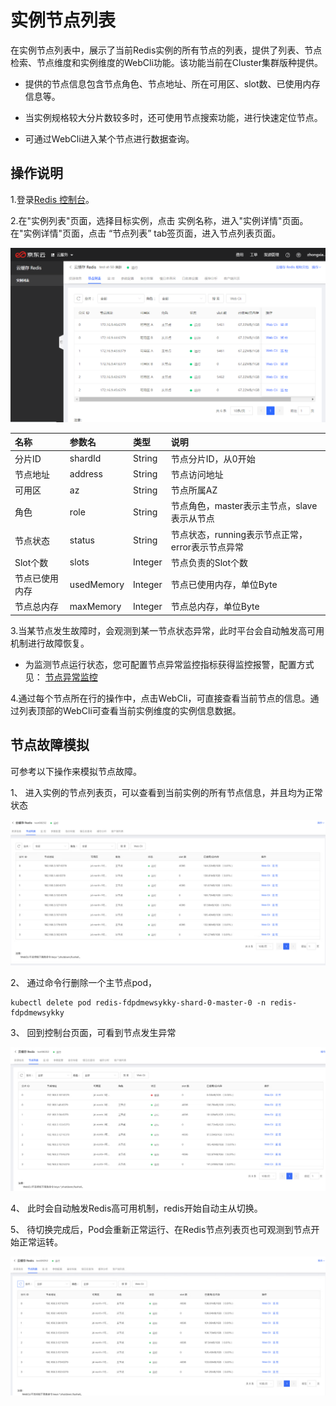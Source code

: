 #  实例节点列表

在实例节点列表中，展示了当前Redis实例的所有节点的列表，提供了列表、节点检索、节点维度和实例维度的WebCli功能。该功能当前在Cluster集群版种提供。

- 提供的节点信息包含节点角色、节点地址、所在可用区、slot数、已使用内存信息等。

- 当实例规格较大分片数较多时，还可使用节点搜索功能，进行快速定位节点。

- 可通过WebCli进入某个节点进行数据查询。


##  操作说明

1.登录[Redis 控制台](https://redis-console.jdcloud.com/redis)。

2.在"实例列表"页面，选择目标实例，点击 实例名称，进入"实例详情"页面。在"实例详情"页面，点击 “节点列表” tab签页面，进入节点列表页面。

![](../../../../../image/Redis/NodeList-1.png)


| 名称	 | 参数名 | 类型 	|   说明  | 
| :--- | :---  |:---  |:---  | 
|  分片ID    |  shardId  |  		String	  |  	节点分片ID，从0开始  |  	
|  节点地址   |  address	  |  	String	  |  	节点访问地址  |  	
|  可用区    |  az	  |  	String	  |  	节点所属AZ  |  	
|  角色    |  role  |  		String	  |  	节点角色，master表示主节点，slave表示从节点  |  	
|  节点状态    |  status	  |  	String	  |  	节点状态，running表示节点正常，error表示节点异常  |  	
|  Slot个数    |  slots  |  		Integer	  |  	节点负责的Slot个数  |  	
|  节点已使用内存   |  usedMemory  |  		Integer	  |  	节点已使用内存，单位Byte  |  	
|  节点总内存   |  maxMemory	  |  	Integer	  |  	节点总内存，单位Byte  |  	


3.当某节点发生故障时，会观测到某一节点状态异常，此时平台会自动触发高可用机制进行故障恢复。

- 为监测节点运行状态，您可配置节点异常监控指标获得监控报警，配置方式见： [节点异常监控](../Monitoring/Node-Notice.md)  

4.通过每个节点所在行的操作中，点击WebCli，可直接查看当前节点的信息。通过列表顶部的WebCli可查看当前实例维度的实例信息数据。


##  节点故障模拟

可参考以下操作来模拟节点故障。

1、	进入实例的节点列表页，可以查看到当前实例的所有节点信息，并且均为正常状态

![](../../../../../image/Redis/NodeList-2.png)
 
2、	通过命令行删除一个主节点pod，


    kubectl delete pod redis-fdpdmewsykky-shard-0-master-0 -n redis-fdpdmewsykky
 
 
 
3、	回到控制台页面，可看到节点发生异常

 ![](../../../../../image/Redis/NodeList-3.png)
 
4、	此时会自动触发Redis高可用机制，redis开始自动主从切换。

5、	待切换完成后，Pod会重新正常运行、在Redis节点列表页也可观测到节点开始正常运转。
 
 ![](../../../../../image/Redis/NodeList-4.png)








